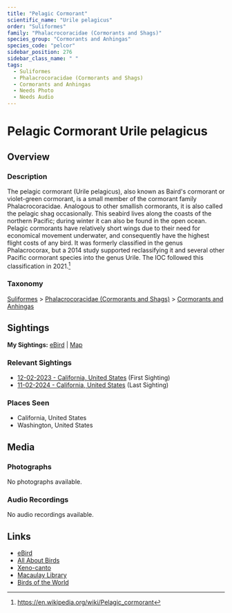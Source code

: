 ```yaml
---
title: "Pelagic Cormorant"
scientific_name: "Urile pelagicus"
order: "Suliformes"
family: "Phalacrocoracidae (Cormorants and Shags)"
species_group: "Cormorants and Anhingas"
species_code: "pelcor"
sidebar_position: 276
sidebar_class_name: " "
tags: 
  - Suliformes
  - Phalacrocoracidae (Cormorants and Shags)
  - Cormorants and Anhingas
  - Needs Photo
  - Needs Audio
---
```


# Pelagic Cormorant <span className='sci_name'>Urile pelagicus</span>

## Overview

### Description
The pelagic cormorant (Urile pelagicus), also known as Baird's cormorant or violet-green cormorant, is a small member of the cormorant family Phalacrocoracidae. Analogous to other smallish cormorants, it is also called the pelagic shag occasionally. This seabird lives along the coasts of the northern Pacific; during winter it can also be found in the open ocean. Pelagic cormorants have relatively short wings due to their need for economical movement underwater, and consequently have the highest flight costs of any bird.
It was formerly classified in the genus Phalacrocorax, but a 2014 study supported reclassifying it and several other Pacific cormorant species into the genus Urile. The IOC followed this classification in 2021.[^1]

[^1]: https://en.wikipedia.org/wiki/Pelagic_cormorant

### Taxonomy
[Suliformes](/tags/suliformes) > [Phalacrocoracidae (Cormorants and Shags)](/tags/phalacrocoracidae-cormorants-and-shags) > [Cormorants and Anhingas](/tags/cormorants-and-anhingas)


## Sightings

**My Sightings:** [eBird](https://ebird.org/lifelist?r=world&time=life&spp=pelcor) | [Map](/map?species_code=pelcor)

### Relevant Sightings

* [12-02-2023 - California, United States](https://ebird.org/checklist/S155611564) (First Sighting)
* [11-02-2024 - California, United States](https://ebird.org/checklist/S201158119) (Last Sighting)

### Places Seen

* California, United States
* Washington, United States



## Media
### Photographs
No photographs available.

### Audio Recordings
No audio recordings available.

## Links
* [eBird](https://ebird.org/species/pelcor) 
* [All About Birds](https://www.allaboutbirds.org/guide/pelcor) 
* [Xeno-canto](https://www.xeno-canto.org/species/urile-pelagicus) 
* [Macaulay Library](https://search.macaulaylibrary.org/catalog?taxonCode=pelcor&sort=rating_rank_desc)
* [Birds of the World](https://birdsoftheworld.org/bow/species/pelcor)

